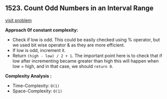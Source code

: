 ## 1523. Count Odd Numbers in an Interval Range

[visit problem](https://leetcode.com/problems/count-odd-numbers-in-an-interval-range/description/)

**Approach 0f constant complexity:**<br>

-   Check if low is odd. This could be easily checked using % operator, but we used bit wise operator & as they are more efficient.
-   If low is odd, increment it.
-   Return `(high - low) / 2 + 1`. The important point here is to check that if low after incrementing became greater than high this will happen when low = high, and in that case, we should `return 0`.

**Complexity Analysis :**<br>

-   Time-Complexity: `O(1)`
-   Space-Complexity: `O(1)`
